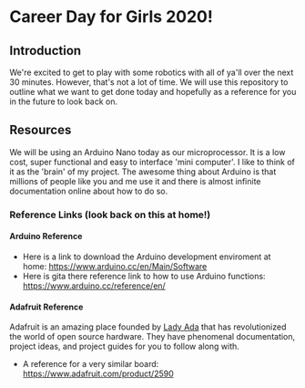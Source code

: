 # Career Day for Girls 2020!

## Introduction
We're excited to get to play with some robotics with all of ya'll over the next 30 minutes. However, that's not a lot of time. We will  use this repository to outline what we want to get done today and hopefully as a reference for you in the future to look back on.

## Resources
We will be using an Arduino Nano today as our microprocessor. It is a low cost, super functional and easy to interface 'mini computer'. I like to think of it as the 'brain' of my project. The awesome thing about Arduino is that millions of people like you and me use it and there is almost infinite documentation online about how to do so.

### Reference Links (look back on this at home!)
#### Arduino Reference
* Here is a link to download the Arduino development enviroment at home: https://www.arduino.cc/en/Main/Software
* Here is gita there reference link to how to use Arduino functions: https://www.arduino.cc/reference/en/

#### Adafruit Reference
Adafruit is an amazing place founded by [Lady Ada](https://en.wikipedia.org/wiki/Limor_Fried) that has revolutionized the world of open source hardware. They have phenomenal documentation, project ideas, and project guides for you to follow along with. 
* A reference for a very similar board: https://www.adafruit.com/product/2590

